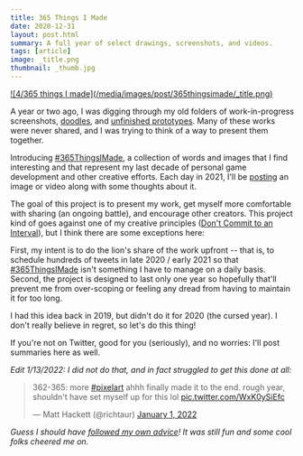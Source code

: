 ```yaml
---
title: 365 Things I Made
date: 2020-12-31
layout: post.html
summary: A full year of select drawings, screenshots, and videos.
tags: [article]
image: _title.png
thumbnail: _thumb.jpg
---
```


<div>
  <a href="https://twitter.com/richtaur">
    ![4/365 things I made](/media/images/post/365thingsimade/_title.png)
  </a>
</div>

A year or two ago, I was digging through my old folders of work-in-progress screenshots, [doodles][doodles], and [unfinished prototypes][prototypes].
Many of these works were never shared, and I was trying to think of a way to present them together.

Introducing [#365ThingsIMade][1], a collection of words and images that I find interesting and that represent my last decade of personal game development and other creative efforts. Each day in 2021, I'll be [posting][2] an image or video along with some thoughts about it.

The goal of this project is to present my work, get myself more comfortable with sharing (an ongoing battle), and encourage other creators.
This project kind of goes against one of my creative principles ([Don't Commit to an Interval][3]), but I think there are some exceptions here:

First, my intent is to do the lion's share of the work upfront -- that is, to schedule hundreds of tweets in late 2020 / early 2021 so that [#365ThingsIMade][1] isn't something I have to manage on a daily basis.
Second, the project is designed to last only one year so hopefully that'll prevent me from over-scoping or feeling any dread from having to maintain it for too long.

I had this idea back in 2019, but didn't do it for 2020 (the cursed year).
I don't really believe in regret, so let's do this thing!

If you're not on Twitter, good for you (seriously), and no worries: I'll post summaries here as well.

*Edit 1/13/2022: I did not do that, and in fact struggled to get this done at all:*

<blockquote class="twitter-tweet"><p lang="en" dir="ltr">362-365: more <a href="https://twitter.com/hashtag/pixelart?src=hash&amp;ref_src=twsrc%5Etfw">#pixelart</a> ahhh finally made it to the end. rough year, shouldn&#39;t have set myself up for this lol <a href="https://t.co/WxK0ySiEfc">pic.twitter.com/WxK0ySiEfc</a></p>&mdash; Matt Hackett (@richtaur) <a href="https://twitter.com/richtaur/status/1477072076066414594?ref_src=twsrc%5Etfw">January 1, 2022</a></blockquote> <script async src="https://platform.twitter.com/widgets.js" charset="utf-8"></script>

*Guess I should have [followed my own advice][3]! It was still fun and some cool folks cheered me on.*

[doodles]: /post/late-night-doodle-2/
[prototypes]: /post/tavern-sim/
[1]: https://twitter.com/hashtag/365ThingsIMade
[2]: https://twitter.com/richtaur
[3]: /post/no-interval/

